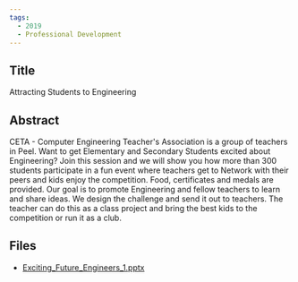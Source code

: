 ```yaml
---
tags:
  - 2019
  - Professional Development
---
```

    
## Title

Attracting Students to Engineering

## Abstract

CETA - Computer Engineering Teacher's Association is a group of teachers in Peel. Want to get Elementary and Secondary Students excited about Engineering? Join this session and we will show you how more than 300 students participate in a fun event where teachers get to Network with their peers and kids enjoy the competition. Food, certificates and medals are provided.  Our goal is to promote Engineering and fellow teachers to learn and share ideas. We design the challenge and send it out to teachers. The teacher can do this as a class project and bring the best kids to the competition or run it as a club.

## Files

- [Exciting_Future_Engineers_1.pptx](resources/2019/Vizarat_Shaikh/Exciting_Future_Engineers_1.pptx)
